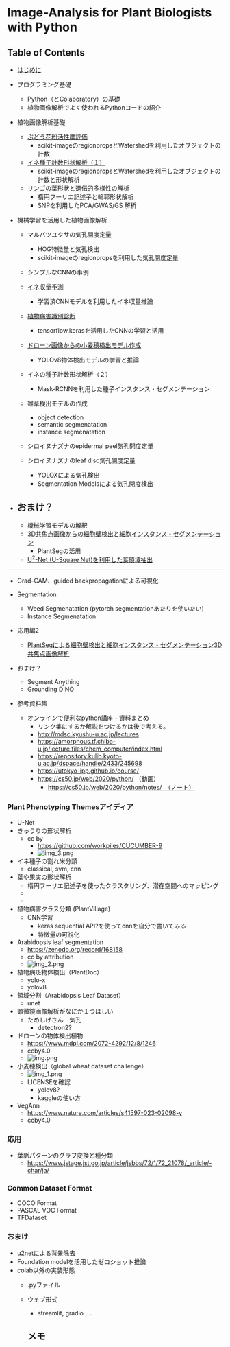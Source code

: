 # Image-Analysis for Plant Biologists with Python

## Table of Contents
- [はじめに](columns/introduction.md)

- プログラミング基礎
  - Python（とColaboratory）の基礎
  - 植物画像解析でよく使われるPythonコードの紹介
- 植物画像解析基礎
  - [ぶどう花粉活性度評価](notebooks/pollencounter.ipynb)
    - scikit-imageのregionpropsとWatershedを利用したオブジェクトの計数
  - [イネ種子計数形状解析（１）](notebooks/rice_seed_shape_analysis.ipynb)
    - scikit-imageのregionpropsとWatershedを利用したオブジェクトの計数と形状解析
  - [リンゴの葉形状と遺伝的多様性の解析](notebooks/apple_leaf.ipynb)
    - 楕円フーリエ記述子と輪郭形状解析
    - SNPを利用したPCA/GWAS/GS 解析
- 機械学習を活用した植物画像解析
  - マルバツユクサの気孔開度定量
    - HOG特徴量と気孔検出
    - scikit-imageのregionpropsを利用した気孔開度定量
  - シンプルなCNNの事例
  - [イネ収量予測](notebooks/rieyieldcnn.ipynb)  
    - 学習済CNNモデルを利用したイネ収量推論
  - [植物病害識別診断](notebooks/plantvilllage.ipynb)
    - tensorflow.kerasを活用したCNNの学習と活用
  - [ドローン画像からの小麦穂検出モデル作成](notebooks/globalwheat2021.ipynb)
    - YOLOv8物体検出モデルの学習と推論
  - イネの種子計数形状解析（２）
    - Mask-RCNNを利用した種子インスタンス・セグメンテーション
  - 雑草検出モデルの作成
    - object detection
    - semantic segmenatation
    - instance segmenatation
  - シロイヌナズナのepidermal peel気孔開度定量
  
  - シロイヌナズナのleaf disc気孔開度定量
    - YOLOXによる気孔検出
    - Segmentation Modelsによる気孔開度検出
- おまけ？
  - 
  - 機械学習モデルの解釈
  - [3D共焦点画像からの細胞壁検出と細胞インスタンス・セグメンテーション](notebooks/plantseg.ipynb)
    - PlantSegの活用
  - [U<sup>2</sup>-Net (U-Square Net)を利用した葉領域抽出](notebooks/u2netp.ipynb)

  

-----
  - Grad-CAM、guided backpropagationによる可視化
 
  - Segmentation
    - Weed Segmenatation (pytorch segmentationあたりを使いたい)
    - Instance Segmenatation
- 応用編2
  - [PlantSegによる細胞壁検出と細胞インスタンス・セグメンテーション3D共焦点画像解析](notebooks/plantseg.ipynb)
  


- おまけ？
  - Segment Anything
  - Grounding DINO
- 参考資料集
  - オンラインで便利なpython講座・資料まとめ
    - リンク集にするか解説をつけるかは後で考える。
    - http://mdsc.kyushu-u.ac.jp/lectures
    - https://amorphous.tf.chiba-u.jp/lecture.files/chem_computer/index.html
    - https://repository.kulib.kyoto-u.ac.jp/dspace/handle/2433/245698
    - https://utokyo-ipp.github.io/course/
    - https://cs50.jp/web/2020/python/ （動画）
      - https://cs50.jp/web/2020/python/notes/　（ノート）

### Plant Phenotyping Themesアイディア
- U-Net
- きゅうりの形状解析
  - cc by
    - https://github.com/workpiles/CUCUMBER-9
    - ![img_3.png](assets/img_3.png)
- イネ種子の割れ米分類
  - classical, svm, cnn
- 葉や果実の形状解析
  - 楕円フーリエ記述子を使ったクラスタリング、潜在空間へのマッピング
  - 
  - 
- 植物病害クラス分類 (PlantVillage)
  - CNN学習
    - keras sequential API?を使ってcnnを自分で書いてみる
    - 特徴量の可視化
- Arabidopsis leaf segmentation
  - https://zenodo.org/record/168158
  - cc by attribution
  - ![img_2.png](assets/img_2.png)
- 植物病斑物体検出（PlantDoc）
  - yolo-x
  - yolov8
- 領域分割（Arabidopsis Leaf Dataset）
  - unet
- 顕微鏡画像解析がなにか１つほしい
  - ためしげさん　気孔
    - detectron2?
- ドローンの物体検出植物
  - https://www.mdpi.com/2072-4292/12/8/1246
  - ccby4.0
  - ![img.png](assets/img.png)
- 小麦穂検出（global wheat dataset challenge）
  - ![img_1.png](assets/img_1.png)
  - LICENSEを確認
    - yolov8? 
    - kaggleの使い方
- VegAnn
  - https://www.nature.com/articles/s41597-023-02098-y
  - ccby4.0
### 応用
- 葉脈パターンのグラフ変換と種分類
  - https://www.jstage.jst.go.jp/article/jsbbs/72/1/72_21078/_article/-char/ja/

### Common Dataset Format
- COCO Format
- PASCAL VOC Format
- TFDataset

### おまけ
- u2netによる背景除去
- Foundation modelを活用したゼロショット推論
- colab以外の実装形態
  - .pyファイル
  - ウェブ形式
    - streamlit, gradio ....


    メモ
    - 